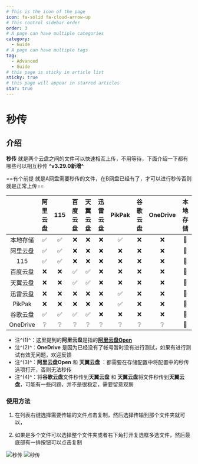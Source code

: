 ```yaml
---
# This is the icon of the page
icon: fa-solid fa-cloud-arrow-up
# This control sidebar order
order: 3
# A page can have multiple categories
category:
  - Guide
# A page can have multiple tags
tag:
  - Advanced
  - Guide
# this page is sticky in article list
sticky: true
# this page will appear in starred articles
star: true
---
```



# 秒传

## **介绍**

**秒传** 就是两个云盘之间的文件可以快速相互上传，不用等待，下面介绍一下都有哪些可以相互秒传 **^v3.29.0新增^**

==有个前提 就是A网盘需要秒传的文件，在B网盘已经有了，才可以进行秒传否则就是正常上传==

|          |      阿里云盘      |        115         |      百度云盘      |      天翼云盘      |    迅雷云盘     |       PikPak       |    谷歌云盘     |    OneDrive     |    本地存储     |
| :------: | :----------------: | :----------------: | :----------------: | :----------------: | :-------------: | :----------------: | :-------------: | :-------------: | :-------------: |
| 本地存储 | :white_check_mark: | :white_check_mark: |        :x:         |        :x:         |       :x:       | :white_check_mark: |       :x:       |       :x:       | :no_entry_sign: |
| 阿里云盘 | :white_check_mark: | :white_check_mark: |        :x:         |        :x:         |       :x:       |        :x:         |       :x:       |       :x:       | :no_entry_sign: |
|   115    | :white_check_mark: | :white_check_mark: |        :x:         |        :x:         |       :x:       |        :x:         |       :x:       |       :x:       | :no_entry_sign: |
| 百度云盘 |        :x:         |        :x:         | :white_check_mark: | :white_check_mark: |       :x:       |        :x:         |       :x:       |       :x:       | :no_entry_sign: |
| 天翼云盘 |        :x:         |        :x:         | :white_check_mark: | :white_check_mark: |       :x:       |        :x:         |       :x:       |       :x:       | :no_entry_sign: |
| 迅雷云盘 |        :x:         |        :x:         |        :x:         |        :x:         |       :x:       | :white_check_mark: |       :x:       |       :x:       | :no_entry_sign: |
|  PikPak  |        :x:         |        :x:         |        :x:         |        :x:         |       :x:       | :white_check_mark: |       :x:       |       :x:       | :no_entry_sign: |
| 谷歌云盘 | :white_check_mark: | :white_check_mark: | :white_check_mark: | :white_check_mark: |       :x:       |        :x:         |       :x:       |       :x:       | :no_entry_sign: |
| OneDrive |  :grey_question:   |  :grey_question:   |  :grey_question:   |  :grey_question:   | :grey_question: |  :grey_question:   | :grey_question: | :grey_question: | :no_entry_sign: |

- 注^(1)^：这里提到的**阿里云盘**是指的[**阿里云盘Open**](../../../zh/guide/drivers/aliyundrive_open.md)
- 注^(2)^：**OneDrive** 是因为已经没有了帐号暂时没有进行测试，如果有进行测试有效无问题，欢迎反馈
- 注^(3)^：**阿里云盘Open** 和 **天翼云盘** ：都需要在存储配置中将配置中的秒传选项打开，否则无法秒传
- 注^(4)^：将**谷歌云盘**文件秒传到**天翼云盘** 和 **天翼云盘**将文件秒传到**天翼云盘**，可能有一些问题，并不是很稳定，需要留意观察



### **使用方法**

1. 在列表右键选择需要传输的文件点击复制，然后选择传输到那个文件夹就可以，

2. 如果是多个文件可以选择整个文件夹或者右下角打开复选框多选文件，然后最底部有一排按钮可以点击复制

<div class="image-preview">  
    <img src="/img/advanced/r_upload_1.png" alt="秒传" title="秒传"/>
    <img src="/img/advanced/r_upload_2.png" alt="秒传" title="秒传"/>
</div>

